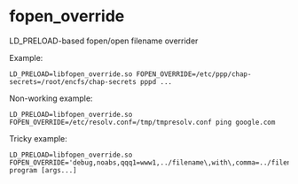 fopen_override
==============

LD_PRELOAD-based fopen/open filename overrider

Example:

    LD_PRELOAD=libfopen_override.so FOPEN_OVERRIDE=/etc/ppp/chap-secrets=/root/encfs/chap-secrets pppd ...

Non-working example:

    LD_PRELOAD=libfopen_override.so FOPEN_OVERRIDE=/etc/resolv.conf=/tmp/tmpresolv.conf ping google.com

Tricky example:

    LD_PRELOAD=libfopen_override.so FOPEN_OVERRIDE='debug,noabs,qqq1=www1,../filename\,with\,comma=../filename\=with\=eqsign' program [args...]
